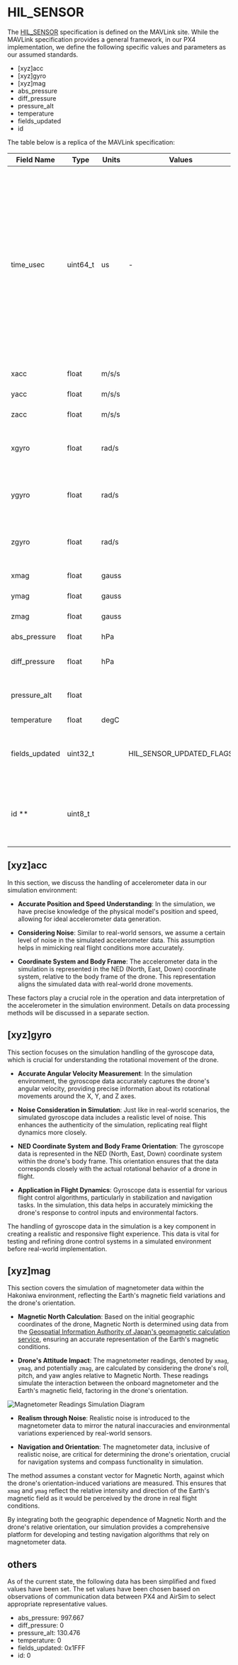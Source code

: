 # HIL_SENSOR


The [HIL_SENSOR](https://mavlink.io/en/messages/common.html#HIL_SENSOR) specification is defined on the MAVLink site. While the MAVLink specification provides a general framework, in our PX4 implementation, we define the following specific values and parameters as our assumed standards.

* [xyz]acc
* [xyz]gyro
* [xyz]mag
* abs_pressure
* diff_pressure
* pressure_alt
* temperature
* fields_updated
* id

The table below is a replica of the MAVLink specification:

| Field Name   | Type        | Units | Values | Description |
|--------------|-------------|-------|--------|-------------|
| time_usec    | uint64_t    | us    | -      |Timestamp (UNIX Epoch time or time since system boot). The receiving end can infer timestamp format (since 1.1.1970 or since system boot) by checking for the magnitude of the number.|
|xacc|float|m/s/s||X acceleration|
|yacc|float|m/s/s||Y acceleration|
|zacc|float|m/s/s||Z acceleration|
|xgyro|float|rad/s||Angular speed around X axis in body frame|
|ygyro|float|rad/s||Angular speed around Y axis in body frame|
|zgyro|float|rad/s||Angular speed around Z axis in body frame|
|xmag|float|gauss||X Magnetic field|
|ymag|float|gauss||Y Magnetic field|
|zmag|float|gauss||Z Magnetic field|
|abs_pressure|float|hPa||Absolute pressure|
|diff_pressure|float|hPa||Differential pressure (airspeed)|
|pressure_alt|float|||Altitude calculated from pressure|
|temperature|float|degC||Temperature|
|fields_updated	|uint32_t||HIL_SENSOR_UPDATED_FLAGS|Bitmap for fields that have updated since last message|
|id **|uint8_t|||Sensor ID (zero indexed). Used for multiple sensor inputs|


## [xyz]acc


In this section, we discuss the handling of accelerometer data in our simulation environment:

- **Accurate Position and Speed Understanding**: In the simulation, we have precise knowledge of the physical model's position and speed, allowing for ideal accelerometer data generation.

- **Considering Noise**: Similar to real-world sensors, we assume a certain level of noise in the simulated accelerometer data. This assumption helps in mimicking real flight conditions more accurately.

- **Coordinate System and Body Frame**: The accelerometer data in the simulation is represented in the NED (North, East, Down) coordinate system, relative to the body frame of the drone. This representation aligns the simulated data with real-world drone movements.

These factors play a crucial role in the operation and data interpretation of the accelerometer in the simulation environment. Details on data processing methods will be discussed in a separate section.

## [xyz]gyro

This section focuses on the simulation handling of the gyroscope data, which is crucial for understanding the rotational movement of the drone.

- **Accurate Angular Velocity Measurement**: In the simulation environment, the gyroscope data accurately captures the drone's angular velocity, providing precise information about its rotational movements around the X, Y, and Z axes.

- **Noise Consideration in Simulation**: Just like in real-world scenarios, the simulated gyroscope data includes a realistic level of noise. This enhances the authenticity of the simulation, replicating real flight dynamics more closely.

- **NED Coordinate System and Body Frame Orientation**: The gyroscope data is represented in the NED (North, East, Down) coordinate system within the drone's body frame. This orientation ensures that the data corresponds closely with the actual rotational behavior of a drone in flight.

- **Application in Flight Dynamics**: Gyroscope data is essential for various flight control algorithms, particularly in stabilization and navigation tasks. In the simulation, this data helps in accurately mimicking the drone's response to control inputs and environmental factors.

The handling of gyroscope data in the simulation is a key component in creating a realistic and responsive flight experience. This data is vital for testing and refining drone control systems in a simulated environment before real-world implementation.

## [xyz]mag

This section covers the simulation of magnetometer data within the Hakoniwa environment, reflecting the Earth's magnetic field variations and the drone's orientation.

- **Magnetic North Calculation**: Based on the initial geographic coordinates of the drone, Magnetic North is determined using data from the [Geospatial Information Authority of Japan's geomagnetic calculation service](https://vldb.gsi.go.jp/sokuchi/geomag/menu_04/index.html), ensuring an accurate representation of the Earth's magnetic conditions.

- **Drone's Attitude Impact**: The magnetometer readings, denoted by `xmag`, `ymag`, and potentially `zmag`, are calculated by considering the drone's roll, pitch, and yaw angles relative to Magnetic North. These readings simulate the interaction between the onboard magnetometer and the Earth's magnetic field, factoring in the drone's orientation.

![Magnetometer Readings Simulation Diagram](https://github.com/toppers/hakoniwa-px4sim/assets/164193/40d7d3db-e930-49c4-8c9d-e3920378cd84)

- **Realism through Noise**: Realistic noise is introduced to the magnetometer data to mirror the natural inaccuracies and environmental variations experienced by real-world sensors.

- **Navigation and Orientation**: The magnetometer data, inclusive of realistic noise, are critical for determining the drone's orientation, crucial for navigation systems and compass functionality in simulation.

The method assumes a constant vector for Magnetic North, against which the drone's orientation-induced variations are measured. This ensures that `xmag` and `ymag` reflect the relative intensity and direction of the Earth's magnetic field as it would be perceived by the drone in real flight conditions.

By integrating both the geographic dependence of Magnetic North and the drone's relative orientation, our simulation provides a comprehensive platform for developing and testing navigation algorithms that rely on magnetometer data.

## others

As of the current state, the following data has been simplified and fixed values have been set. The set values have been chosen based on observations of communication data between PX4 and AirSim to select appropriate representative values.

- abs_pressure: 997.667
- diff_pressure: 0
- pressure_alt: 130.476
- temperature: 0
- fields_updated: 0x1FFF
- id: 0


